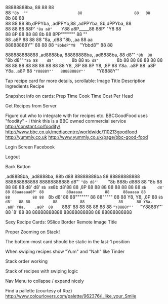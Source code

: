 88888888ba,   88                      88                       88  
88      `"8b  ""                      88                       88  
88        `8b                         88                       88  
88         88 88 8b,dPPYba,   ,adPPYb,88  ,adPPYba, 8b,dPPYba, 88  
88         88 88 88P'   `"8a a8"    `Y88 a8P_____88 88P'   "Y8 88  
88         8P 88 88       88 8b       88 8PP""""""" 88         ""  
88      .a8P  88 88       88 "8a,   ,d88 "8b,   ,aa 88         aa  
88888888Y"'   88 88       88  `"8bbdP"Y8  `"Ybbd8"' 88         88  

888888888888 ,ad8888ba,   88888888ba,     ,ad8888ba,
     88     d8"'    `"8b  88      `"8b   d8"'    `"8b
     88    d8'        `8b 88        `8b d8'        `8b
     88    88          88 88         88 88          88
     88    88          88 88         88 88          88
     88    Y8,        ,8P 88         8P Y8,        ,8P
     88     Y8a.    .a8P  88      .a8P   Y8a.    .a8P
     88      `"Y8888Y"'   88888888Y"'     `"Y8888Y"'

Tap recipe card for more details, scrollable:
	Image
	Title
	Description
	Ingredients
	Recipe

Snapshot info on cards:
	Prep Time
	Cook Time
	Cost Per Head

Get Recipes from Server

Figure out who to integrate with for recipes etc.
	BBCGoodFood uses "foodity" - I think this is a BBC owned commercial service
	http://constant.co/foodity/
	http://www.bbc.co.uk/mediacentre/worldwide/110213goodfood
	http://yummly.co.uk
	http://www.yummly.co.uk/page/bbc-good-food

Login Screen
	Facebook

Logout

Back Button

  ,ad8888ba,   ,ad8888ba,   88b           d88 88888888ba  88          88888888888 888888888888 88888888888
 d8"'    `"8b d8"'    `"8b  888b         d888 88      "8b 88          88               88      88
d8'          d8'        `8b 88`8b       d8'88 88      ,8P 88          88               88      88
88           88          88 88 `8b     d8' 88 88aaaaaa8P' 88          88aaaaa          88      88aaaaa
88           88          88 88  `8b   d8'  88 88""""""'   88          88"""""          88      88
Y8,          Y8,        ,8P 88   `8b d8'   88 88          88          88               88      88
 Y8a.    .a8P Y8a.    .a8P  88    `888'    88 88          88          88               88      88
  `"Y8888Y"'   `"Y8888Y"'   88     `8'     88 88          88888888888 88888888888      88      88888888888

Sexy Recipe Cards:
	9Slice Border
	Remote Image
	Title

Proper Zooming on Stack!

The bottom-most card should be static in the last-1 position

When swiping recipes show "Yum" and "Nah" like Tinder

Stack order working

Stack of recipes with swiping logic

Nav Menu to collapse / expand nicely

Find a pallette (courtesy of Roz)
	http://www.colourlovers.com/palette/962376/I_like_your_Smile
